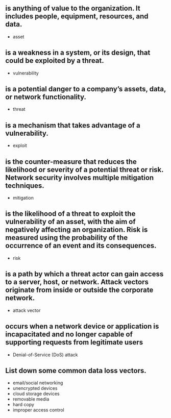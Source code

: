 <!-- Module 3: Network Security Concepts -->

<!-- 3.1: Current State of Cybersecurity -->

## is anything of value to the organization. It includes people, equipment, resources, and data.

- asset

## is a weakness in a system, or its design, that could be exploited by a threat.

- vulnerability

## is a potential danger to a company’s assets, data, or network functionality.

- threat

## is a mechanism that takes advantage of a vulnerability.

- exploit

## is the counter-measure that reduces the likelihood or severity of a potential threat or risk. Network security involves multiple mitigation techniques.

- mitigation

## is the likelihood of a threat to exploit the vulnerability of an asset, with the aim of negatively affecting an organization. Risk is measured using the probability of the occurrence of an event and its consequences.

- risk

## is a path by which a threat actor can gain access to a server, host, or network. Attack vectors originate from inside or outside the corporate network.

- attack vector

## occurs when a network device or application is incapacitated and no longer capable of supporting requests from legitimate users

- Denial-of-Service (DoS) attack

## List down some common data loss vectors.

- email/social networking
- unencrypted devices
- cloud storage devices
- removable media
- hard copy
- improper access control
